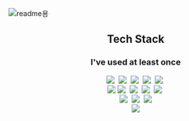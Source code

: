 ![readme용](https://user-images.githubusercontent.com/91775368/165101080-3137860e-4d1f-4ff7-933c-01fe30240a21.png)

<h2 align="center">Tech Stack</h2>
<h3 align="center">I've used at least once</h3>
<p align="center">
<img src="https://img.shields.io/badge/Python-3766AB?style=flat-square&logo=Python&logoColor=white"/></a>&nbsp
<img src="https://img.shields.io/badge/Java-orange?style=flat-square&logo=Java&logoColor=white"/></a>&nbsp
<img src="https://img.shields.io/badge/Go-blue?style=flat-square&logo=Go&logoColor=white"/></a>&nbsp
<img src="https://img.shields.io/badge/JavaScript-yellow?style=flat-square&logo=JavaScript&logoColor=white"/></a>&nbsp
<img src="https://img.shields.io/badge/dart-blue?style=flat-square&logo=dart&logoColor=white"/></a>&nbsp<br>
<img src="https://img.shields.io/badge/TypeScript-blue?style=flat-square&logo=TypeScript&logoColor=white"/></a>
<img src="https://img.shields.io/badge/Vue.js-green?style=flat-square&logo=Vue.js&logoColor=white"/></a>&nbsp
<img src="https://img.shields.io/badge/springboot-green?style=flat-square&logo=springboot&logoColor=white"/></a>&nbsp
<img src="https://img.shields.io/badge/flutter-blue?style=flat-square&logo=flutter&logoColor=white"/></a>&nbsp
<img src="https://img.shields.io/badge/jquery-blue?style=flat-square&logo=jquery&logoColor=white"/></a>&nbsp<br>
<img src="https://img.shields.io/badge/MariaDB-blue?style=flat-square&logo=MariaDB&logoColor=white"/></a>&nbsp
<img src="https://img.shields.io/badge/MySQL-blue?style=flat-square&logo=MySQL&logoColor=white"/></a>&nbsp
<img src="https://img.shields.io/badge/postgreSQL-blue?style=flat-square&logo=postgreSQL&logoColor=white"/></a><br>
<img src="https://img.shields.io/badge/AWS-blue?style=flat-square&logo=AWS&logoColor=white"/></a>
</p>



<!--
**LSapee/LSapee** is a ✨ _special_ ✨ repository because its `README.md` (this file) appears on your GitHub profile.

Here are some ideas to get you starte

- 🔭 I’m currently working on ...
- 🌱 I’m currently learning ...
- 👯 I’m looking to collaborate on ...
- 🤔 I’m looking for help with ...
- 💬 Ask me about ...
- 📫 How to reach me: ...
- 😄 Pronouns: ...
- ⚡ Fun fact: ...
-->
